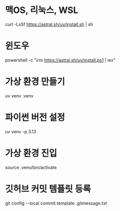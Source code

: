 # 맥OS, 리눅스, WSL
curl -LsSf https://astral.sh/uv/install.sh | sh

# 윈도우
powershell -c "irm https://astral.sh/uv/install.ps1 | iex"

# 가상 환경 만들기
uv venv .venv

# 파이썬 버전 설정
uv venv -p 3.13

# 가상 환경 진입
source .venv/bin/activate

# 깃허브 커밋 템플릿 등록
git config --local commit.template .gitmessage.txt 